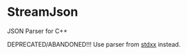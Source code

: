 # StreamJson
JSON Parser for C++

DEPRECATED/ABANDONED!!!
Use parser from [stdxx](https://github.com/JeneLitsch/stdxx) instead.
